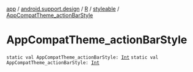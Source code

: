 [app](../../../index.md) / [android.support.design](../../index.md) / [R](../index.md) / [styleable](index.md) / [AppCompatTheme_actionBarStyle](./-app-compat-theme_action-bar-style.md)

# AppCompatTheme_actionBarStyle

`static val AppCompatTheme_actionBarStyle: `[`Int`](https://kotlinlang.org/api/latest/jvm/stdlib/kotlin/-int/index.html)
`static val AppCompatTheme_actionBarStyle: `[`Int`](https://kotlinlang.org/api/latest/jvm/stdlib/kotlin/-int/index.html)
